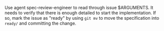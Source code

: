 Use agent spec-review-engineer to read through issue $ARGUMENTS.  It needs to verify that there is enough detailed to start the implementation.  If so, mark the issue as "ready" by using `git mv` to move the specification into `ready/` and committing the change.

